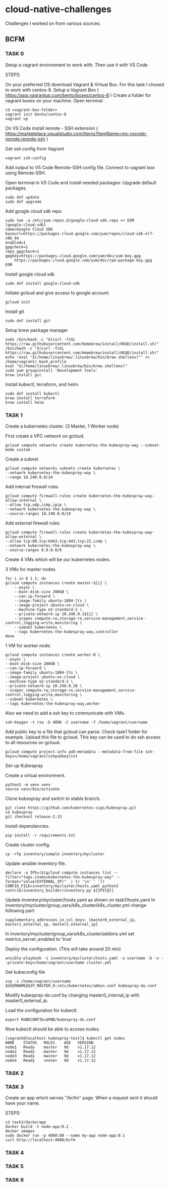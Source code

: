 # cloud-native-challenges
Challenges I worked on from various sources.


## BCFM

### TASK 0
Setup a vagrant environment to work with. Then use it with VS Code.

STEPS:

On your preferred OS download Vagrant & Virtual Box.
For this task I chosed to work with centos-8.
Setup a Vagrant Box ( https://app.vagrantup.com/bento/boxes/centos-8 )
Create a folder for vagrant boxes on your machine.
Open terminal

    cd <vagrant-box-folder>
    vagrant init bento/centos-8
    vagrant up


On VS Code install remote - SSH extension ( https://marketplace.visualstudio.com/items?itemName=ms-vscode-remote.remote-ssh ) 

Get ssh config from Vagrant

    vagrant ssh-config

Add output to VS Code Remote-SSH config file.
Connect to vagrant box using Remote-SSH.

Open terminal in VS Code and install needed packages:
Upgrade default packages.

    sudo dnf update
    sudo dnf upgrade

Add google cloud sdk repo

    sudo tee -a /etc/yum.repos.d/google-cloud-sdk.repo << EOM
    [google-cloud-sdk]
    name=Google Cloud SDK
    baseurl=https://packages.cloud.google.com/yum/repos/cloud-sdk-el7-x86_64
    enabled=1
    gpgcheck=1
    repo_gpgcheck=1
    gpgkey=https://packages.cloud.google.com/yum/doc/yum-key.gpg
        https://packages.cloud.google.com/yum/doc/rpm-package-key.gpg
    EOM

Install google cloud sdk

    sudo dnf install google-cloud-sdk

Initiate gcloud and give access to google account.

    gcloud init

Install git

    sudo dnf install git

Setup brew package manager

    sudo /bin/bash -c "$(curl -fsSL https://raw.githubusercontent.com/Homebrew/install/HEAD/install.sh)"
    /bin/bash -c "$(curl -fsSL https://raw.githubusercontent.com/Homebrew/install/HEAD/install.sh)"
    echo 'eval "$(/home/linuxbrew/.linuxbrew/bin/brew shellenv)"' >> /home/vagrant/.bash_profile
    eval "$(/home/linuxbrew/.linuxbrew/bin/brew shellenv)"
    sudo yum groupinstall 'Development Tools'
    brew install gcc

Install kubectl, terraform, and helm.

    sudo dnf install kubectl
    brew install terraform
    brew install helm

### TASK 1
Create a kubernetes cluster. (3 Master, 1 Worker node)

First create a VPC network on gcloud.

    gcloud compute networks create kubernetes-the-kubespray-way --subnet-mode custom

Create a subnet

    gcloud compute networks subnets create kubernetes \
    --network kubernetes-the-kubespray-way \
    --range 10.240.0.0/24

Add internal firewall rules

    gcloud compute firewall-rules create kubernetes-the-kubespray-way-allow-internal \
    --allow tcp,udp,icmp,ipip \
    --network kubernetes-the-kubespray-way \
    --source-ranges 10.240.0.0/24

Add external firewall rules

    gcloud compute firewall-rules create kubernetes-the-kubespray-way-allow-external \
    --allow tcp:80,tcp:6443,tcp:443,tcp:22,icmp \
    --network kubernetes-the-kubespray-way \
    --source-ranges 0.0.0.0/0


Create 4 VMs which will be our kubernetes nodes.

3 VMs for master nodes.

    for i in 0 1 2; do
    gcloud compute instances create master-${i} \
        --async \
        --boot-disk-size 200GB \
        --can-ip-forward \
        --image-family ubuntu-1804-lts \
        --image-project ubuntu-os-cloud \
        --machine-type e2-standard-2 \
        --private-network-ip 10.240.0.1${i} \
        --scopes compute-rw,storage-ro,service-management,service-control,logging-write,monitoring \
        --subnet kubernetes \
        --tags kubernetes-the-kubespray-way,controller
    done

1 VM for worker node.

    gcloud compute instances create worker-0 \
    --async \
    --boot-disk-size 200GB \
    --can-ip-forward \
    --image-family ubuntu-1804-lts \
    --image-project ubuntu-os-cloud \
    --machine-type e2-standard-2 \
    --private-network-ip 10.240.0.20 \
    --scopes compute-rw,storage-ro,service-management,service-control,logging-write,monitoring \
    --subnet kubernetes \
    --tags kubernetes-the-kubespray-way,worker

Also we need to add a ssh key to communicate with VMs.

    ssh-keygen -t rsa -b 4096 -C username -f /home/vagrant/username

Add public key to a file that gcloud can parse.
Check task1 folder for example.
Upload this file to gcloud. This key can be used to do ssh access to all resources on gcloud.

    gcloud compute project-info add-metadata --metadata-from-file ssh-keys=/home/vagrant/sshpubkeylist

Set-up Kubespray

Create a virtual environment.

    python3 -m venv venv
    source venv/bin/activate

Clone kubespray and switch to stable branch.

    git clone https://github.com/kubernetes-sigs/kubespray.git
    cd kubespray
    git checkout release-2.13

Install dependencies.

    pip install -r requirements.txt

Create cluster config.

    cp -rfp inventory/sample inventory/mycluster

Update ansible inventory file.

    declare -a IPS=($(gcloud compute instances list --filter="tags.items=kubernetes-the-kubespray-way" --format="value(EXTERNAL_IP)"  | tr '\n' ' '))
    CONFIG_FILE=inventory/mycluster/hosts.yaml python3 contrib/inventory_builder/inventory.py ${IPS[@]}

Update inventory/mycluster/hosts.yaml as shown on task1/hosts.yaml
In inventory/mycluster/group_vars/k8s_cluster/k8s_cluster.yml change following part:

    supplementary_addresses_in_ssl_keys: [master0_external_ip, master1_external_ip, master2_external_ip]

In inventory/mycluster/group_vars/k8s_cluster/addons.yml set metrics_server_enabled to 'true'


Deploy the configuration. (This will take around 20 min)

    ansible-playbook -i inventory/mycluster/hosts.yaml -u username -b -v --private-key=/home/vagrant/username cluster.yml

Get kubeconfig file

    scp -i /home/vagrant/username $USERNAME@$IP_MASTER_0:/etc/kubernetes/admin.conf kubespray-do.conf

Modify kubespray-do.conf by changing master0_internal_ip with master0_external_ip.

Load the configuration for kubectl:

    export KUBECONFIG=$PWD/kubespray-do.conf

Now kubectl should be able to access nodes.

    [vagrant@localhost kubespray-test]$ kubectl get nodes
    NAME    STATUS   ROLES    AGE   VERSION
    node1   Ready    master   9d    v1.17.12
    node2   Ready    master   9d    v1.17.12
    node3   Ready    master   9d    v1.17.12
    node4   Ready    <none>   9d    v1.17.12

### TASK 2

### TASK 3
Create an app which serves "/bcfm" page. 
When a request sent it should have your name.

STEPS:

    cd task3/dockerapp
    docker build -t node-app:0.1 .
    docker images
    sudo docker run -p 4000:80 --name my-app node-app:0.1
    curl http://localhost:4000/bcfm

### TASK 4

### TASK 5

### TASK 6